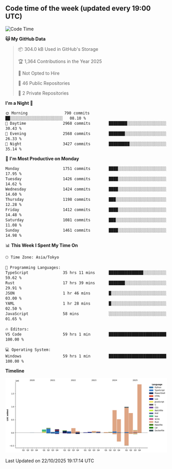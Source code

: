 ## Code time of the week (updated every 19:00 UTC)

<!--START_SECTION:waka-->
![Code Time](http://img.shields.io/badge/Code%20Time-5%2C596%20hrs%2022%20mins-blue)

**🐱 My GitHub Data** 

> 📦 304.0 kB Used in GitHub's Storage 
 > 
> 🏆 1,364 Contributions in the Year 2025
 > 
> 🚫 Not Opted to Hire
 > 
> 📜 46 Public Repositories 
 > 
> 🔑 2 Private Repositories 
 > 
**I'm a Night 🦉** 

```text
🌞 Morning                790 commits         ██░░░░░░░░░░░░░░░░░░░░░░░   08.10 % 
🌆 Daytime                2968 commits        ████████░░░░░░░░░░░░░░░░░   30.43 % 
🌃 Evening                2568 commits        ███████░░░░░░░░░░░░░░░░░░   26.33 % 
🌙 Night                  3427 commits        █████████░░░░░░░░░░░░░░░░   35.14 % 
```
📅 **I'm Most Productive on Monday** 

```text
Monday                   1751 commits        ████░░░░░░░░░░░░░░░░░░░░░   17.95 % 
Tuesday                  1426 commits        ████░░░░░░░░░░░░░░░░░░░░░   14.62 % 
Wednesday                1424 commits        ████░░░░░░░░░░░░░░░░░░░░░   14.60 % 
Thursday                 1198 commits        ███░░░░░░░░░░░░░░░░░░░░░░   12.28 % 
Friday                   1412 commits        ████░░░░░░░░░░░░░░░░░░░░░   14.48 % 
Saturday                 1081 commits        ███░░░░░░░░░░░░░░░░░░░░░░   11.08 % 
Sunday                   1461 commits        ████░░░░░░░░░░░░░░░░░░░░░   14.98 % 
```


📊 **This Week I Spent My Time On** 

```text
🕑︎ Time Zone: Asia/Tokyo

💬 Programming Languages: 
TypeScript               35 hrs 11 mins      ███████████████░░░░░░░░░░   59.62 % 
Rust                     17 hrs 39 mins      ███████░░░░░░░░░░░░░░░░░░   29.91 % 
JSON                     1 hr 46 mins        █░░░░░░░░░░░░░░░░░░░░░░░░   03.00 % 
YAML                     1 hr 28 mins        █░░░░░░░░░░░░░░░░░░░░░░░░   02.50 % 
JavaScript               58 mins             ░░░░░░░░░░░░░░░░░░░░░░░░░   01.65 % 

🔥 Editors: 
VS Code                  59 hrs 1 min        █████████████████████████   100.00 % 

💻 Operating System: 
Windows                  59 hrs 1 min        █████████████████████████   100.00 % 
```

**Timeline**

![Lines of Code chart](https://raw.githubusercontent.com/SARDONYX-sard/SARDONYX-sard/main/assets/bar_graph.png)


 Last Updated on 22/10/2025 19:17:14 UTC
<!--END_SECTION:waka-->